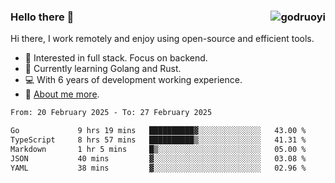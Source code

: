 ### Hello there 👋 <img align="right" src="https://github-readme-stats.vercel.app/api?username=godruoyi&show_icons=true" alt="godruoyi" />

Hi there, I work remotely and enjoy using open-source and efficient tools.

- 🔭 Interested in full stack. Focus on backend.
- 🌱 Currently learning Golang and Rust.
- 💻 With 6 years of development working experience.
- 👒 [About me more](https://godruoyi.com/posts/about-godruoyi).



<!--START_SECTION:waka-->

```txt
From: 20 February 2025 - To: 27 February 2025

Go             9 hrs 19 mins   ██████████▓░░░░░░░░░░░░░░   43.00 %
TypeScript     8 hrs 57 mins   ██████████▒░░░░░░░░░░░░░░   41.31 %
Markdown       1 hr 5 mins     █▒░░░░░░░░░░░░░░░░░░░░░░░   05.00 %
JSON           40 mins         ▓░░░░░░░░░░░░░░░░░░░░░░░░   03.08 %
YAML           38 mins         ▓░░░░░░░░░░░░░░░░░░░░░░░░   02.96 %
```

<!--END_SECTION:waka-->
